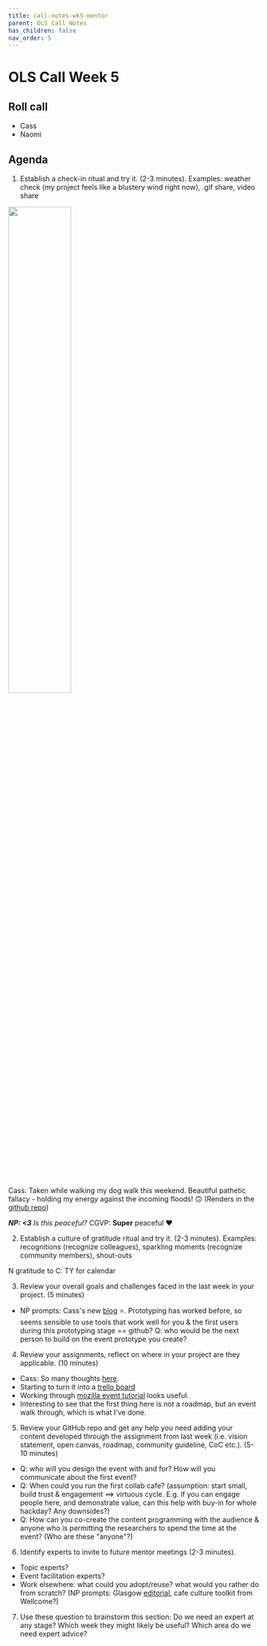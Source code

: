 ```yaml
---
title: call-notes-wk5-mentor
parent: OLS Call Notes
has_children: false
nav_order: 5
---
```


# OLS Call Week 5

## Roll call
* Cass
* Naomi


## Agenda
1. Establish a check-in ritual and try it. (2-3 minutes). Examples: weather check (my project feels like a blustery wind right now), .gif share, video share

<img src="https://github.com/cassgvp/WIN-Open-Neuroimaging-Community/blob/master/OLS-Calls/IMG_0152.gif" width="50%" height="50%">

Cass: Taken while walking my dog walk this weekend. Beautiful pathetic fallacy - holding my energy against the incoming floods! 🙃 (Renders in the [github repo](https://github.com/cassgvp/WIN-Open-Neuroimaging-Community/blob/master/OLS-Calls/Week3.md))

_**NP: <3** Is this peaceful?_ CGVP: **Super** peaceful ❤️

2. Establish a culture of gratitude ritual and try it. (2-3 minutes). Examples: recognitions (recognize colleagues), sparkling moments (recognize community members), shout-outs

N gratitude to C: TY for calendar

3. Review your overall goals and challenges faced in the last week in your project. (5 minutes)

* NP prompts: Cass's new [blog](https://github.com/cassgvp/WIN-Open-Neuroimaging-Community/blob/master/blog/blog.md) :star:. Prototyping has worked before, so seems sensible to use tools that work well for you & the first users during this prototyping stage == github? Q: who would be the next person to build on the event prototype you create?



4. Review your assignments, reflect on where in your project are they applicable. (10 minutes)

* Cass: So many thoughts [here](https://docs.google.com/document/d/1BTnhgJgSrGeMk3BahN6SU8uvKzfxkbN53DEIPP1QZyw/edit?usp=sharing).
* Starting to turn it into a [trello board](https://trello.com/b/u4FqvNJv/win-open-neuroimaging-hack)
* Working through [mozilla event tutorial](https://github.com/cassgvp/WIN-Open-Neuroimaging-Community/blob/master/OLS-MiniAssignments/mozilla-designing-an-open-event.md) looks useful.
* Interesting to see that the first thing here is not a roadmap, but an event walk through, which is what I've done.


5. Review your GitHub repo and get any help you need adding your content developed through the assignment from last week (i.e. vision statement, open canvas, roadmap, community guideline, CoC etc.). (5-10 minutes)

* Q: who will you design the event with and for? How will you communicate about the first event?
* Q: When could you run the first collab cafe? (assumption: start small, build trust & engagement ==> virtuous cycle. E.g. if you can engage people here, and demonstrate value, can this help with buy-in for whole hackday? Any downsides?)
* Q: How can you co-create the content programming with the audience & anyone who is permitting the researchers to spend the time at the event? (Who are these "anyone"?)


6. Identify experts to invite to future mentor meetings (2-3 minutes).

* Topic experts?
* Event facilitation experts?
* Work elsewhere: what could you adopt/reuse? what would you rather do from scratch? (NP prompts: Glasgow [editorial](https://elifesciences.org/articles/55543), cafe culture toolkit from Wellcome?)


7. Use these question to brainstorm this section: Do we need an expert at any stage? Which week they might likely be useful? Which area do we need expert advice?
